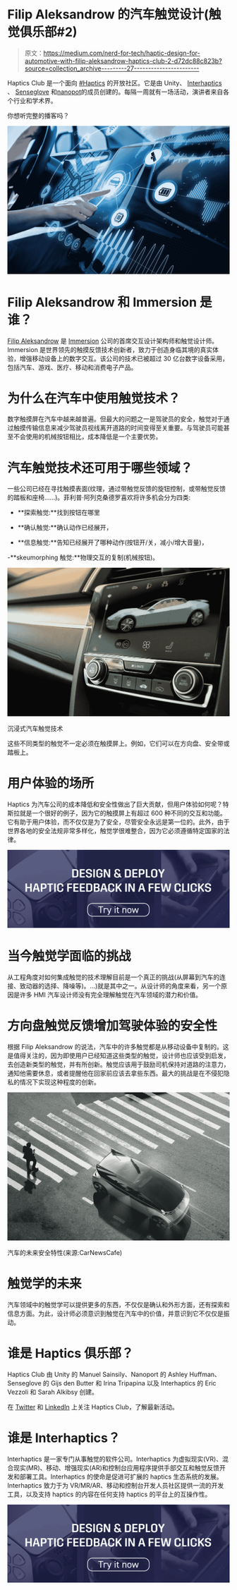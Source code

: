 # Filip Aleksandrow 的汽车触觉设计(触觉俱乐部#2)

> 原文：<https://medium.com/nerd-for-tech/haptic-design-for-automotive-with-filip-aleksandrow-haptics-club-2-d72dc88c823b?source=collection_archive---------27----------------------->

Haptics Club 是一个面向 [#Haptics](https://twitter.com/search?q=%23Haptics&src=hashtag_click) 的开放社区。它是由 Unity、 [Interhaptics](https://www.interhaptics.com/) 、 [Senseglove](https://www.senseglove.com/) 和[nanopot](https://nanoport.io/)的成员创建的。每隔一周就有一场活动，演讲者来自各个行业和学术界。

你想听完整的播客吗？

![](img/469391a791e2b6ec712ed5458516ee9e.png)

# **Filip Aleksandrow 和 Immersion 是谁？**

[Filip Aleksandrow](https://ca.linkedin.com/in/faleksandrow/fr) 是 [Immersion](https://www.immersion.com/) 公司的首席交互设计架构师和触觉设计师。Immersion 是世界领先的触摸反馈技术创新者，致力于创造身临其境的真实体验，增强移动设备上的数字交互。该公司的技术已被超过 30 亿台数字设备采用，包括汽车、游戏、医疗、移动和消费电子产品。

# **为什么在汽车中使用触觉技术？**

数字触摸屏在汽车中越来越普遍。但最大的问题之一是驾驶员的安全，触觉对于通过触摸传输信息来减少驾驶员视线离开道路的时间变得至关重要。与驾驶员可能甚至不会使用的机械按钮相比，成本降低是一个主要优势。

# **汽车触觉技术还可用于哪些领域？**

一些公司已经在寻找触摸表面(纹理，通过带触觉反馈的旋钮控制，或带触觉反馈的踏板和座椅……)。菲利普·阿列克桑德罗喜欢将许多机会分为四类:

- **探索触觉:**找到按钮在哪里

- **确认触觉:**确认动作已经展开，

- **信息触觉:**告知已经展开了哪种动作(按钮开/关，减小/增大音量)，

-**skeumorphing 触觉:**物理交互的复制(机械按钮)。

![](img/42d04912f3e6edf2f11fa592a074cae2.png)

沉浸式汽车触觉技术

这些不同类型的触觉不一定必须在触摸屏上。例如，它们可以在方向盘、安全带或踏板上。

# **用户体验的场所**

Haptics 为汽车公司的成本降低和安全性做出了巨大贡献，但用户体验如何呢？特斯拉就是一个很好的例子，因为它的触摸屏上有超过 600 种不同的交互和功能。它有助于用户体验，而不仅仅是为了安全，尽管安全永远是第一位的。此外，由于世界各地的安全法规非常多样化，触觉学很难整合，因为它必须遵循特定国家的法律。

[![](img/bc0489244e8b37e0d048d0ee28666ad2.png)](https://www.interhaptics.com/products/haptics-for-vr-and-mr)

# **当今触觉学面临的挑战**

从工程角度对如何集成触觉的技术理解目前是一个真正的挑战(从屏幕到汽车的连接、致动器的选择、降噪等)。…)就是其中之一。从设计师的角度来看，另一个原因是许多 HMI 汽车设计师没有完全理解触觉在汽车领域的潜力和价值。

# **方向盘触觉反馈增加驾驶体验的安全性**

根据 Filip Aleksandrow 的说法，汽车中的许多触觉都是从移动设备中复制的。这是值得关注的，因为即使用户已经知道这些类型的触觉，设计师也应该受到启发，去创造新类型的触觉，并有所创新。触觉应该用于鼓励司机保持对道路的注意力，通知他需要休息，或者提醒他在回家前应该去拿些东西。最大的挑战是在不侵犯隐私的情况下实现这种程度的创新。

![](img/ca4fc3cb3b4ce6695a69bc238d4d75e8.png)

汽车的未来安全特性(来源:CarNewsCafe)

# **触觉学的未来**

汽车领域中的触觉学可以提供更多的东西，不仅仅是确认和外形方面，还有探索和信息方面。为此，设计师必须意识到触觉在汽车中的价值，并意识到它不仅仅是振动。

# **谁是 Haptics 俱乐部？**

Haptics Club 由 Unity 的 Manuel Sainsily、Nanoport 的 Ashley Huffman、Senseglove 的 Gijs den Butter 和 Irina Tripapina 以及 Interhaptics 的 Eric Vezzoli 和 Sarah Alkibsy 创建。

在 [Twitter](https://twitter.com/HapticsClub) 和 [LinkedIn](https://www.linkedin.com/company/haptics-club/) 上关注 Haptics Club，了解最新活动。

# **谁是 Interhaptics？**

Interhaptics 是一家专门从事触觉的软件公司。Interhaptics 为虚拟现实(VR)、混合现实(MR)、移动、增强现实(AR)和控制台应用程序提供手部交互和触觉反馈开发和部署工具。Interhaptics 的使命是促进可扩展的 haptics 生态系统的发展。Interhaptics 致力于为 VR/MR/AR、移动和控制台开发人员社区提供一流的开发工具，以及支持 haptics 的内容在任何支持 haptics 的平台上的互操作性。

[![](img/bc0489244e8b37e0d048d0ee28666ad2.png)](https://www.interhaptics.com/products/haptics-for-vr-and-mr)